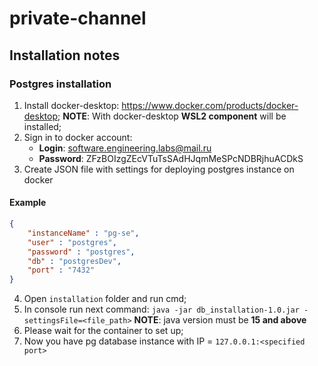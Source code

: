 # private-channel
## Installation notes
### Postgres installation
1) Install docker-desktop: https://www.docker.com/products/docker-desktop;
**NOTE**: With docker-desktop **WSL2 component** will be installed;
2) Sign in to docker account:
    * **Login**: software.engineering.labs@mail.ru
    * **Password**: ZFzBOIzgZEcVTuTsSAdHJqmMeSPcNDBRjhuACDkS
3) Create JSON file with settings for deploying postgres instance on docker
#### Example
```json
{
	"instanceName" : "pg-se",
	"user" : "postgres",
	"password" : "postgres",
	"db" : "postgresDev",
	"port" : "7432"
}
```
4) Open `installation` folder and run cmd;
5) In console run next command: `java -jar db_installation-1.0.jar -settingsFile=<file_path>` 
**NOTE**: java version must be **15 and above**
6) Please wait for the container to set up;
7) Now you have pg database instance with IP = `127.0.0.1:<specified port>`